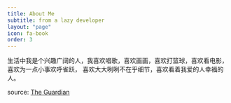 ```yaml
---
title: About Me
subtitle: from a lazy developer
layout: "page"
icon: fa-book
order: 3
---
```


生活中我是个兴趣广阔的人，我喜欢唱歌，喜欢画画，喜欢打篮球，喜欢看电影，喜欢为一点小事欢呼雀跃，
喜欢大大咧咧不在乎细节，喜欢看着我爱的人幸福的人。

source: [The Guardian](https://www.theguardian.com/books/booksblog/2011/jan/04/best-boring-books)